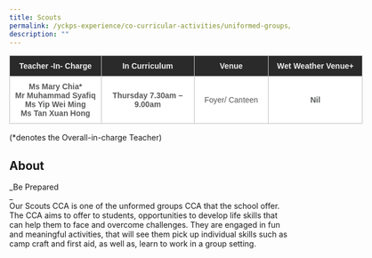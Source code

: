 ```yaml
---
title: Scouts
permalink: /yckps-experience/co-curricular-activities/uniformed-groups/scouts
description: ""
---
```

<style type="text/css">
.tg  {border-collapse:collapse;border-spacing:0;}
.tg td{border-color:black;border-style:solid;border-width:1px;font-family:Arial, sans-serif;font-size:14px;
  overflow:hidden;padding:10px 5px;word-break:normal;}
.tg th{border-color:black;border-style:solid;border-width:1px;font-family:Arial, sans-serif;font-size:14px;
  font-weight:normal;overflow:hidden;padding:10px 5px;word-break:normal;}
.tg .tg-12c9{background-color:#FFF;border-color:#c0c0c0;color:#58595B;font-weight:bold;text-align:center;vertical-align:top}
.tg .tg-qira{background-color:#FFF;border-color:#c0c0c0;color:#58595B;text-align:center;vertical-align:middle}
.tg .tg-lh01{background-color:#2A2A2A;border-color:#c0c0c0;color:#EEE;font-weight:bold;text-align:center;vertical-align:top}
.tg .tg-1hqx{background-color:#FFF;border-color:#c0c0c0;color:#58595B;font-weight:bold;text-align:center;vertical-align:middle}
</style>
<table class="tg" style="undefined;table-layout: fixed; width: 635px">
<colgroup>
<col style="width: 165.003906px">
<col style="width: 167.003906px">
<col style="width: 134.003906px">
<col style="width: 169.003906px">
</colgroup>
<thead>
  <tr>
    <th class="tg-lh01">Teacher -In- Charge </th>
    <th class="tg-lh01">In Curriculum </th>
    <th class="tg-lh01">Venue </th>
    <th class="tg-lh01">Wet Weather Venue+ </th>
  </tr>
</thead>
<tbody>
  <tr>
    <td class="tg-12c9">Ms Mary Chia* <br>Mr Muhammad Syafiq<br>Ms Yip Wei Ming<br>Ms Tan Xuan Hong  </td>
    <td class="tg-1hqx">Thursday 7.30am – 9.00am </td>
    <td class="tg-qira">Foyer/ Canteen</td>
    <td class="tg-1hqx">Nil</td>
  </tr>
</tbody>
</table>

(\*denotes the Overall-in-charge Teacher)   

About
-----

_Be Prepared  
_  
Our Scouts CCA is one of the unformed groups CCA that the school offer. The CCA aims to offer to students, opportunities to develop life skills that can help them to face and overcome challenges. They are engaged in fun and meaningful activities, that will see them pick up individual skills such as camp craft and first aid, as well as, learn to work in a group setting.